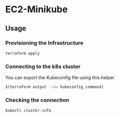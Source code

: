 # EC2-Minikube

## Usage

### Provisioning the Infrastructure

```bash
terraform apply
```

### Connecting to the k8s cluster

You can export the Kubeconfig file using this helper
```bash
$(terraform output -raw kubeconfig_command)
```

### Checking the connection

```bash
kubectl cluster-info
```
